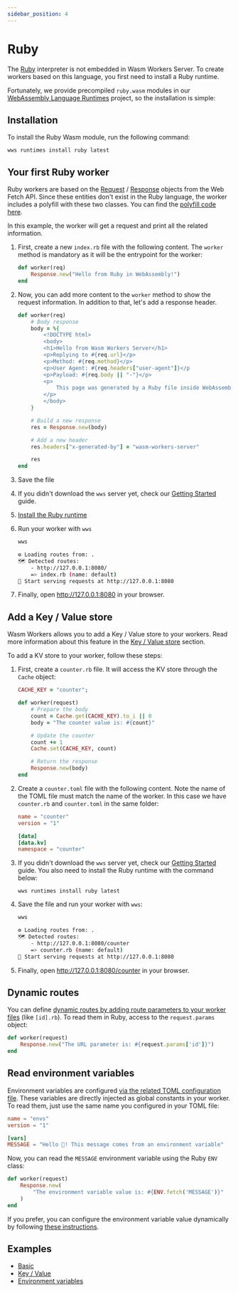 ```yaml
---
sidebar_position: 4
---
```


# Ruby

The [Ruby](https://www.ruby-lang.org/) interpreter is not embedded in Wasm Workers Server. To create workers based on this language, you first need to install a Ruby runtime.

Fortunately, we provide precompiled `ruby.wasm` modules in our [WebAssembly Language Runtimes](https://github.com/vmware-labs/webassembly-language-runtimes/) project, so the installation is simple:

## Installation

To install the Ruby Wasm module, run the following command:

```console
wws runtimes install ruby latest
```

## Your first Ruby worker

Ruby workers are based on the [Request](https://developer.mozilla.org/en-US/docs/Web/API/Request) / [Response](https://developer.mozilla.org/en-US/docs/Web/API/Response) objects from the Web Fetch API. Since these entities don't exist in the Ruby language, the worker includes a polyfill with these two classes. You can find the [polyfill code here](https://github.com/vmware-labs/wasm-workers-server/blob/main/metadata/repository/v1/files/ruby/3/poly.rb).

In this example, the worker will get a request and print all the related information.

1. First, create a new `index.rb` file with the following content. The `worker` method is mandatory as it will be the entrypoint for the worker:

    ```ruby title="./index.rb"
    def worker(req)
        Response.new("Hello from Ruby in WebAssembly!")
    end
    ```

1. Now, you can add more content to the `worker` method to show the request information. In addition to that, let's add a response header.

    ```ruby title="./index.rb"
    def worker(req)
        # Body response
        body = %{
            <!DOCTYPE html>
            <body>
            <h1>Hello from Wasm Workers Server</h1>
            <p>Replying to #{req.url}</p>
            <p>Method: #{req.method}</p>
            <p>User Agent: #{req.headers["user-agent"]}</p
            <p>Payload: #{req.body || "-"}</p>
            <p>
                This page was generated by a Ruby file inside WebAssembly
            </p>
            </body>
        }

        # Build a new response
        res = Response.new(body)

        # Add a new header
        res.headers["x-generated-by"] = "wasm-workers-server"

        res
    end
    ```

1. Save the file
1. If you didn't download the `wws` server yet, check our [Getting Started](../get-started/quickstart.md) guide.
1. [Install the Ruby runtime](#installation)
1. Run your worker with `wws`

    ```bash
    wws

    ⚙️ Loading routes from: .
    🗺 Detected routes:
        - http://127.0.0.1:8080/
        => index.rb (name: default)
    🚀 Start serving requests at http://127.0.0.1:8080
    ```

1. Finally, open <http://127.0.0.1:8080> in your browser.

## Add a Key / Value store

Wasm Workers allows you to add a Key / Value store to your workers. Read more information about this feature in the [Key / Value store](../features/key-value.md) section.

To add a KV store to your worker, follow these steps:

1. First, create a `counter.rb` file. It will access the KV store through the `Cache` object:

    ```ruby title="./counter.rb"
    CACHE_KEY = "counter";

    def worker(request)
        # Prepare the body
        count = Cache.get(CACHE_KEY).to_i || 0
        body = "The counter value is: #{count}"

        # Update the counter
        count += 1
        Cache.set(CACHE_KEY, count)

        # Return the response
        Response.new(body)
    end
    ```

1. Create a `counter.toml` file with the following content. Note the name of the TOML file must match the name of the worker. In this case we have `counter.rb` and `counter.toml` in the same folder:

    ```toml title="./counter.toml"
    name = "counter"
    version = "1"

    [data]
    [data.kv]
    namespace = "counter"
    ```

1. If you didn't download the `wws` server yet, check our [Getting Started](../get-started/quickstart.md) guide. You also need to install the Ruby runtime with the command below:

    ```plain
    wws runtimes install ruby latest
    ```

1. Save the file and run your worker with `wws`:

    ```bash
    wws

    ⚙️ Loading routes from: .
    🗺 Detected routes:
        - http://127.0.0.1:8080/counter
        => counter.rb (name: default)
    🚀 Start serving requests at http://127.0.0.1:8080
    ```

1. Finally, open <http://127.0.0.1:8080/counter> in your browser.

## Dynamic routes

You can define [dynamic routes by adding route parameters to your worker files](../features/dynamic-routes.md) (like `[id].rb`). To read them in Ruby, access to the `request.params` object:

```rb
def worker(request)
    Response.new("The URL parameter is: #{request.params['id']}")
end
```

## Read environment variables

Environment variables are configured [via the related TOML configuration file](../features/environment-variables.md). These variables are directly injected as global constants in your worker. To read them, just use the same name you configured in your TOML file:

```toml title="./envs.toml"
name = "envs"
version = "1"

[vars]
MESSAGE = "Hello 👋! This message comes from an environment variable"
```

Now, you can read the `MESSAGE` environment variable using the Ruby `ENV` class:

```ruby title="./envs.rb"
def worker(request)
    Response.new(
        "The environment variable value is: #{ENV.fetch('MESSAGE')}"
    )
end
```

If you prefer, you can configure the environment variable value dynamically by following [these instructions](../features/environment-variables.md#inject-existing-environment-variables).

## Examples

* [Basic](https://github.com/vmware-labs/wasm-workers-server/tree/main/examples/ruby-basic/)
* [Key / Value](https://github.com/vmware-labs/wasm-workers-server/tree/main/examples/ruby-kv/)
* [Environment variables](https://github.com/vmware-labs/wasm-workers-server/tree/main/examples/ruby-envs/)
